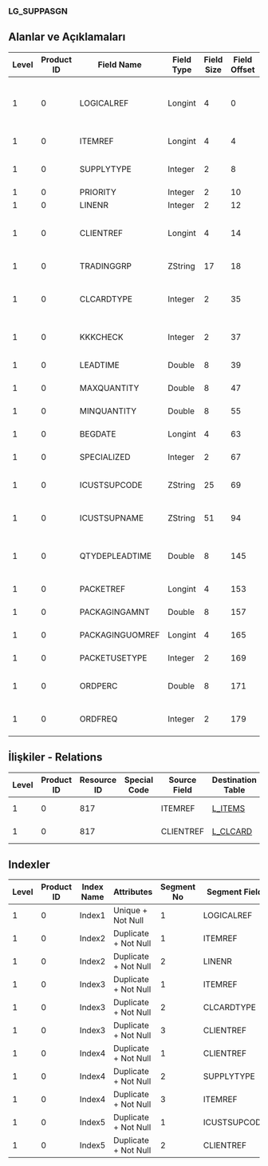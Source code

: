 ### LG_SUPPASGN

## Alanlar ve Açıklamaları

**Level**|**Product ID**|**Field Name**|**Field Type**|**Field Size**|**Field Offset**|**Türkçe Açıklama**|**Expression**
-----|-----|-----|-----|-----|-----|-----|-----
1|0|LOGICALREF|Longint|4|0|Malzeme - Tedarikçi Ataması Log. Ref.|Item - Supplier Assignment Logical Reference
1|0|ITEMREF|Longint|4|4|Malzeme Kartı Referansı|Item Card Reference
1|0|SUPPLYTYPE|Integer|2|8|Müşteri / Tedarikçi Tipi|Customer / Supplier Type
1|0|PRIORITY|Integer|2|10|Öncelik|Priority
1|0|LINENR|Integer|2|12|Satır Numarası|Line Number
1|0|CLIENTREF|Longint|4|14|Cari Hesap Ref.|Account Receivable / Payable Reference
1|0|TRADINGGRP|ZString|17|18|Ticari İşlem Grubu|Trading Group
1|0|CLCARDTYPE|Integer|2|35|Cari Hesap Türü|Account Receivable / Payable Type
1|0|KKKCHECK|Integer|2|37|Kalite Kontrol İşlemi Yapılmadığında|In Case of Inspection not Held
1|0|LEADTIME|Double|8|39|Teslim/Temin Zamanı|Delivery / Lead Time
1|0|MAXQUANTITY|Double|8|47|Azami Miktar|Maximum Quantity
1|0|MINQUANTITY|Double|8|55|Asgari Miktar|Minimum Quantity
1|0|BEGDATE|Longint|4|63|Başlangıç tarihi|Start Date
1|0|SPECIALIZED|Integer|2|67|Kullanımda Değil|Not In Use
1|0|ICUSTSUPCODE|ZString|25|69|Müşteri / Tedarikçi Kodu|Customer / Supplier Code
1|0|ICUSTSUPNAME|ZString|51|94|Müşteri / Tedarikçi Açıklaması|Customer / Supplier Description
1|0|QTYDEPLEADTIME|Double|8|145|Miktar bağımlı teslim/temin süresi|Quantity Dependent Delivery / Lead Time
1|0|PACKETREF|Longint|4|153|Malzemeler Log. Ref.|ITEMS LOGICALREF
1|0|PACKAGINGAMNT|Double|8|157|Paketleme tutarı|Packaging Amount
1|0|PACKAGINGUOMREF|Longint|4|165|Birim seti log. Ref.|UNITSETL LOGICALREF
1|0|PACKETUSETYPE|Integer|2|169|Paket kullanım türü|Packet Usage Type
1|0|ORDPERC|Double|8|171|Cari Hesap Sipariş Oranı (%)|AR/AP Order Rate (%)
1|0|ORDFREQ|Integer|2|179|Cari Hesap Sipariş Periyodu (Gün)|AR/AP Order Frequency (Day)

## İlişkiler - Relations

**Level**|**Product ID**|**Resource ID**|**Special Code**|**Source Field**|**Destination Table**|**Destination Field**|**Relation Type**|**Extra Condition**
-----|-----|-----|-----|-----|-----|-----|-----|-----
1|0|817||ITEMREF|[L_ITEMS](../LG_ITEMS "L_ITEMS")|LOGICALREF|one-to-one|
1|0|817||CLIENTREF|[L_CLCARD](../LG_CLCARD "L_CLCARD")|LOGICALREF|one-to-one|

## Indexler

**Level**|**Product ID**|**Index Name**|**Attributes**|**Segment No**|**Segment Field**|**Sense**
-----|-----|-----|-----|-----|-----|-----
1|0|Index1|Unique + Not Null|1|LOGICALREF|Ascending
1|0|Index2|Duplicate + Not Null|1|ITEMREF|Ascending
1|0|Index2|Duplicate + Not Null|2|LINENR|Ascending
1|0|Index3|Duplicate + Not Null|1|ITEMREF|Ascending
1|0|Index3|Duplicate + Not Null|2|CLCARDTYPE|Ascending
1|0|Index3|Duplicate + Not Null|3|CLIENTREF|Ascending
1|0|Index4|Duplicate + Not Null|1|CLIENTREF|Ascending
1|0|Index4|Duplicate + Not Null|2|SUPPLYTYPE|Ascending
1|0|Index4|Duplicate + Not Null|3|ITEMREF|Ascending
1|0|Index5|Duplicate + Not Null|1|ICUSTSUPCODE|Ascending
1|0|Index5|Duplicate + Not Null|2|CLIENTREF|Ascending
